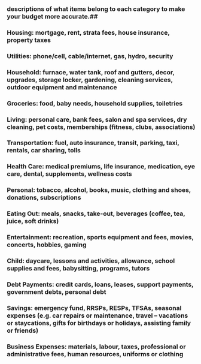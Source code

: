 ### #######################################################################################
### descriptions of what items belong to each category to make your budget more accurate.##
### #######################################################################################
### Housing: mortgage, rent, strata fees, house insurance, property taxes
### Utilities: phone/cell, cable/internet, gas, hydro, security
### Household: furnace, water tank, roof and gutters, decor, upgrades, storage locker, gardening, cleaning services, outdoor equipment and maintenance
### Groceries: food, baby needs, household supplies, toiletries
### Living: personal care, bank fees, salon and spa services, dry cleaning, pet costs, memberships (fitness, clubs, associations)
### Transportation: fuel, auto insurance, transit, parking, taxi, rentals, car sharing, tolls
### Health Care: medical premiums, life insurance, medication, eye care, dental, supplements, wellness costs
### Personal: tobacco, alcohol, books, music, clothing and shoes, donations, subscriptions
### Eating Out: meals, snacks, take-out, beverages (coffee, tea, juice, soft drinks)
### Entertainment: recreation, sports equipment and fees, movies, concerts, hobbies, gaming
### Child: daycare, lessons and activities, allowance, school supplies and fees, babysitting, programs, tutors
### Debt Payments: credit cards, loans, leases, support payments, government debts, personal debt
### Savings: emergency fund, RRSPs, RESPs, TFSAs, seasonal expenses (e.g. car repairs or maintenance, travel – vacations or staycations, gifts for birthdays or holidays, assisting family or friends)
### Business Expenses: materials, labour, taxes, professional or administrative fees, human resources, uniforms or clothing
### ##############################################################################################

